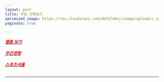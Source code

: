 ```yaml
---
layout: post
title: 무료 만화보기
optimized_image: https://res.cloudinary.com/dm7h7e8xj/image/upload/c_scale,w_380/v1559822138/theme9_v273a9.jpg
paginate: true

---
```


 [<span style="color:red">***웹튠 보기***</span>](https://newtoki123.com/webtoon?toon=%EC%9D%BC%EB%B0%98%EC%9B%B9%ED%88%B0)<br> <br>
 [<span style="color:red">***주간경향***</span>](http://sports.khan.co.kr/comics/comics_genre.html)<br> <br>
 [<span style="color:red">***스포츠서울***</span>](http://comic.sportsseoul.com/)<br> <br>

 

---
